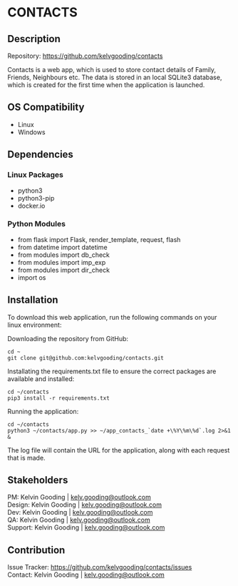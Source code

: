 # CONTACTS

## Description

Repository: https://github.com/kelvgooding/contacts

Contacts is a web app, which is used to store contact details of Family, Friends, Neighbours etc. The data is stored in an local SQLite3 database, which is created for the first time when the application is launched.

## OS Compatibility

- Linux
- Windows

## Dependencies

### Linux Packages

- python3
- python3-pip
- docker.io

### Python Modules

- from flask import Flask, render_template, request, flash
- from datetime import datetime
- from modules import db_check
- from modules import imp_exp
- from modules import dir_check
- import os

## Installation

To download this web application, run the following commands on your linux environment:

Downloading the repository from GitHub:
```
cd ~
git clone git@github.com:kelvgooding/contacts.git
```

Installating the requirements.txt file to ensure the correct packages are available and installed:

```
cd ~/contacts
pip3 install -r requirements.txt
```

Running the application:

```
cd ~/contacts
python3 ~/contacts/app.py >> ~/app_contacts_`date +\%Y\%m\%d`.log 2>&1 &
```

The log file will contain the URL for the application, along with each request that is made.

## Stakeholders

PM: Kelvin Gooding | kelv.gooding@outlook.com<br>
Design: Kelvin Gooding | kelv.gooding@outlook.com<br>
Dev: Kelvin Gooding | kelv.gooding@outlook.com<br>
QA: Kelvin Gooding | kelv.gooding@outlook.com<br>
Support: Kelvin Gooding | kelv.gooding@outlook.com

## Contribution

Issue Tracker: https://github.com/kelvgooding/contacts/issues<br>
Contact: Kelvin Gooding | kelv.gooding@outlook.com
